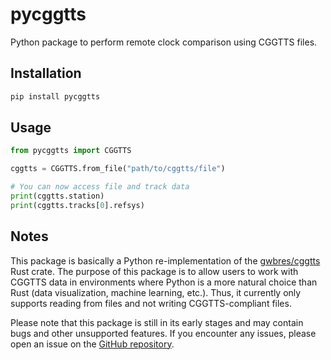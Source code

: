 # pycggtts

Python package to perform remote clock comparison using CGGTTS files.

## Installation

```bash
pip install pycggtts
```

## Usage

```python
from pycggtts import CGGTTS

cggtts = CGGTTS.from_file("path/to/cggtts/file")

# You can now access file and track data
print(cggtts.station)
print(cggtts.tracks[0].refsys)
```

## Notes

This package is basically a Python re-implementation of the
[gwbres/cggtts](https://github.com/gwbres/cggtts) Rust crate. The purpose of this
package is to allow users to work with CGGTTS data in environments where Python is a
more natural choice than Rust (data visualization, machine learning, etc.). Thus, it
currently only supports reading from files and not writing CGGTTS-compliant files.

Please note that this package is still in its early stages and may contain bugs and
other unsupported features. If you encounter any issues, please open an issue on the
[GitHub repository](https://github.com/vvazrod/pycggtts).
